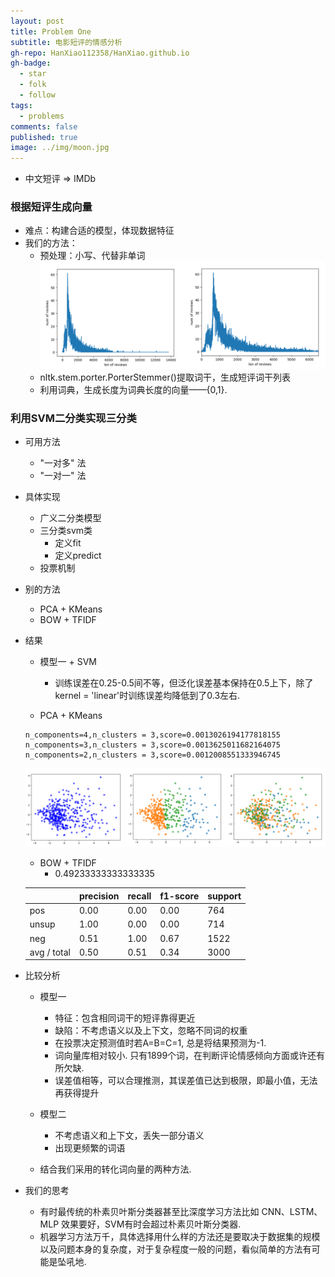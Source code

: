 ```yaml
---
layout: post
title: Problem One
subtitle: 电影短评的情感分析
gh-repo: HanXiao112358/HanXiao.github.io
gh-badge:
  - star
  - folk
  - follow
tags:
  - problems
comments: false
published: true
image: ../img/moon.jpg
---
```



- 中文短评 $\Rightarrow$ IMDb

### 根据短评生成向量
- 难点：构建合适的模型，体现数据特征
- 我们的方法：
  - 预处理：小写、代替非单词
![](../img/len.png)
  - nltk.stem.porter.PorterStemmer()提取词干，生成短评词干列表
  - 利用词典，生成长度为词典长度的向量——{0,1}.


### 利用SVM二分类实现三分类
- 可用方法
  - "一对多" 法
  - "一对一" 法

- 具体实现
  - 广义二分类模型
  - 三分类svm类
    - 定义fit
    - 定义predict
  - 投票机制

- 别的方法
  - PCA + KMeans
  - BOW + TFIDF

- 结果
  - 模型一 + SVM
    - 训练误差在0.25-0.5间不等，但泛化误差基本保持在0.5上下，除了kernel = 'linear'时训练误差均降低到了0.3左右.

  - PCA + KMeans
  ```
  n_components=4,n_clusters = 3,score=0.0013026194177818155
  n_components=3,n_clusters = 3,score=0.0013625011682164075
  n_components=2,n_clusters = 3,score=0.0012008551333946745
  ```
  ![](../img/figure_kmeans.png)
  - BOW + TFIDF
    - 0.49233333333333335

  ||precision  |  recall|  f1-score |  support|
  |--|--|--|--|--|
  |        pos     |  0.00  |    0.00     | 0.00  |     764|
   |     unsup    |   1.00   |   0.00    | 0.00  |     714|
    |      neg   |    0.51    |  1.00   |   0.67   |   1522|
  |avg / total     |  0.50   |   0.51    |  0.34   |   3000|
  
- 比较分析
  - 模型一
    - 特征：包含相同词干的短评靠得更近
    - 缺陷：不考虑语义以及上下文，忽略不同词的权重
    - 在投票决定预测值时若A=B=C=1, 总是将结果预测为-1.
    - 词向量库相对较小. 只有1899个词，在判断评论情感倾向方面或许还有所欠缺.
    - 误差值相等，可以合理推测，其误差值已达到极限，即最小值，无法再获得提升
 
  - 模型二
    - 不考虑语义和上下文，丢失一部分语义
    - 出现更频繁的词语

  - 结合我们采用的转化词向量的两种方法.

- 我们的思考
  - 有时最传统的朴素贝叶斯分类器甚至比深度学习方法比如 CNN、LSTM、MLP 效果要好，SVM有时会超过朴素贝叶斯分类器.
  - 机器学习方法万千，具体选择用什么样的方法还是要取决于数据集的规模以及问题本身的复杂度，对于复杂程度一般的问题，看似简单的方法有可能是坠吼地.


